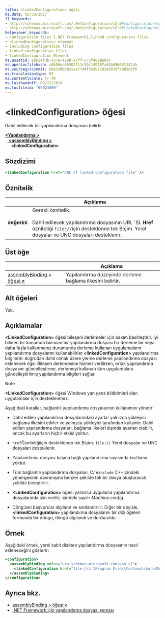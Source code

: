 ```yaml
---
title: <linkedConfiguration> öğesi
ms.date: 03/30/2017
f1_keywords:
- http://schemas.microsoft.com/.NetConfiguration/v2.0#configuration/assemblyBinding/linkedConfiguration
- http://schemas.microsoft.com/.NetConfiguration/v2.0#linkedConfiguration
helpviewer_keywords:
- configuration files [.NET Framework],linked configuration files
- <linkedConfiguration> element
- including configuration files
- linked configuration files
- linkedConfiguration Element
ms.assetid: 8eb34f3b-427e-4288-a7ff-c73f489deb45
ms.openlocfilehash: a0b56ac66302f11c59c149197a84bb96691282a5
ms.sourcegitcommit: 68653db98c5ea7744fd438710248935f70020dfb
ms.translationtype: MT
ms.contentlocale: tr-TR
ms.lasthandoff: 08/22/2019
ms.locfileid: "69921009"
---
```

# <a name="linkedconfiguration-element"></a>\<linkedConfiguration> öğesi

Dahil edilecek bir yapılandırma dosyasını belirtir.

[ **\<Yapılandırma >** ](configuration-element.md)   
&nbsp;&nbsp;[ **\<assemblyBinding >** ](assemblybinding-element-for-configuration.md)   
&nbsp;&nbsp;&nbsp;&nbsp; **\<linkedConfiguration>**

## <a name="syntax"></a>Sözdizimi

```xml
<linkedConfiguration href="URL of linked configuration file" />
```

## <a name="attribute"></a>Öznitelik

|           | Açıklama |
| --------- | ----------- |
| **değerini**  | Gerekli öznitelik.<br><br>Dahil edilecek yapılandırma dosyasının URL 'SI. **Href** özniteliği `file://`için desteklenen tek Biçim. Yerel dosyalar ve UNC dosyaları desteklenir. |

## <a name="parent-element"></a>Üst öğe

|     | Açıklama |
| --- | ----------- |
| [assemblyBinding > öğesi  **\<** ](assemblybinding-element-for-configuration.md) | Yapılandırma düzeyinde derleme bağlama ilkesini belirtir. |

## <a name="child-elements"></a>Alt öğeleri

Yok.

## <a name="remarks"></a>Açıklamalar

**\<LinkedConfiguration>** öğesi bileşeni derlemeler için bakım basitleştirir. İyi bilinen bir konumda bulunan bir yapılandırma dosyası bir derleme bir veya daha fazla kullanmanız durumunda derleme kullanan uygulamaların yapılandırma dosyalarını kullanabilirler **\<linkedConfiguration>** yapılandırma bilgilerini doğrudan dahil olmak üzere yerine derleme yapılandırma dosyası eklenecek öğe. Bileşen derlemesine hizmet verilirken, ortak yapılandırma dosyasını güncelleştirme, derlemeyi kullanan tüm uygulamalara güncelleştirilmiş yapılandırma bilgileri sağlar.

> [!NOTE]
> **\<LinkedConfiguration>** öğesi Windows yan yana bildirimleri olan uygulamalar için desteklenmez.

Aşağıdaki kurallar, bağlantılı yapılandırma dosyalarının kullanımını yönetir:

- Dahil edilen yapılandırma dosyalarındaki ayarlar yalnızca yükleyici bağlama ilkesini etkiler ve yalnızca yükleyici tarafından kullanılır. Dahil edilen yapılandırma dosyaları, bağlama ilkeleri dışında ayarları olabilir, ancak bu ayarların hiçbir etkisi yoktur.

- `href`Özniteliğiiçin desteklenen tek Biçim. `file://` Yerel dosyalar ve UNC dosyaları desteklenir.

- Yapılandırma dosyası başına bağlı yapılandırma sayısında kısıtlama yoktur.

- Tüm bağlantılı yapılandırma dosyaları, C/ `#include` C++içindeki yönergesinin davranışına benzer şekilde tek bir dosya oluşturacak şekilde birleştirilir.

- **\<LinkedConfiguration>** öğesi yalnızca uygulama yapılandırma dosyalarında izin verilir; içindeki sayılır *Machine.config*.

- Döngüsel başvurular algılanır ve sonlandırılır. Diğer bir deyişle, **\<linkedConfiguration>** yapılandırma dosyalarını bir dizi öğeleri formunda bir döngü, döngü algılandı ve durduruldu.

## <a name="example"></a>Örnek

Aşağıdaki örnek, yerel sabit diskten yapılandırma dosyasının nasıl ekleneceğini gösterir:

```xml
<configuration>
  <assemblyBinding xmlns="urn:schemas-microsoft-com:asm.v1">
    <linkedConfiguration href="file://c:\Program Files\Contoso\sharedConfig.xml"/>
  </assemblyBinding>
</configuration>
```

## <a name="see-also"></a>Ayrıca bkz.

- [assemblyBinding > öğesi  **\<** ](assemblybinding-element-for-configuration.md)
- [.NET Framework için yapılandırma dosyası şeması](index.md)
